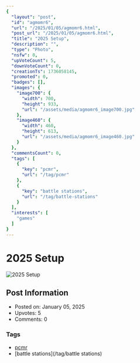 ```yaml
---
{
  "layout": "post",
  "id": "agmomr6",
  "url": "/2025/01/05/agmomr6.html",
  "post_url": "/2025/01/05/agmomr6.html",
  "title": "2025 Setup",
  "description": "",
  "type": "Photo",
  "nsfw": 0,
  "upVoteCount": 5,
  "downVoteCount": 0,
  "creationTs": 1736058145,
  "promoted": 0,
  "badges": [],
  "images": {
    "image700": {
      "width": 700,
      "height": 933,
      "url": "/assets/media/agmomr6_image700.jpg"
    },
    "image460": {
      "width": 460,
      "height": 613,
      "url": "/assets/media/agmomr6_image460.jpg"
    }
  },
  "commentsCount": 0,
  "tags": [
    {
      "key": "pcmr",
      "url": "/tag/pcmr"
    },
    {
      "key": "battle stations",
      "url": "/tag/battle-stations"
    }
  ],
  "interests": [
    "games"
  ]
}
---
```


# 2025 Setup

![2025 Setup](/assets/media/agmomr6_image700.jpg)

## Post Information

- Posted on: January 05, 2025
- Upvotes: 5
- Comments: 0

### Tags

- [pcmr](/tag/pcmr)
- [battle stations](/tag/battle stations)

